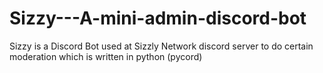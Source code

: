 # Sizzy---A-mini-admin-discord-bot
Sizzy is a Discord Bot used at Sizzly Network discord server to do certain moderation which is written in python (pycord)
